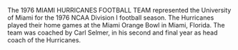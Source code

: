 The 1976 MIAMI HURRICANES FOOTBALL TEAM represented the University of Miami for the 1976 NCAA Division I football season. The Hurricanes played their home games at the Miami Orange Bowl in Miami, Florida. The team was coached by Carl Selmer, in his second and final year as head coach of the Hurricanes.
